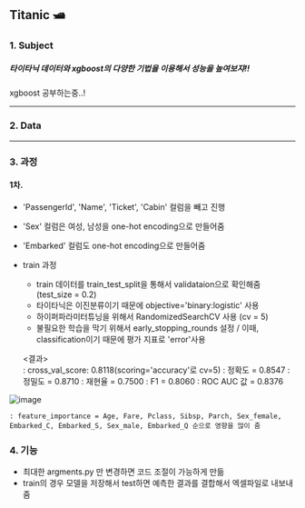 Titanic 🛥️
---
### 1. Subject
##### 타이타닉 데이터와 xgboost의 다양한 기법을 이용해서 성능을 높여보쟈!!
xgboost 공부하는중..!

---
### 2. Data

---
### 3. 과정
#### 1차. 
 - 'PassengerId', 'Name', 'Ticket', 'Cabin' 컬럼을 빼고 진행
 - 'Sex' 컬럼은 여성, 남성을 one-hot encoding으로 만들어줌
 - 'Embarked' 컬럼도 one-hot encoding으로 만들어줌
 - train 과정
   - train 데이터를 train_test_split을 통해서 validataion으로 확인해줌 (test_size = 0.2)
   - 타이타닉은 이진분류이기 때문에 objective='binary:logistic' 사용
   - 하이퍼파라미터튜닝을 위해서 RandomizedSearchCV 사용 (cv = 5)
   - 불필요한 학습을 막기 위해서 early_stopping_rounds 설정 / 이때, classification이기 때문에 평가 지표로 'error'사용

   <결과> <br>
    : cross_val_score: 0.8118(scoring='accuracy'로 cv=5)
    : 정확도 = 0.8547
    : 정밀도 = 0.8710
    : 재현율 = 0.7500
    : F1 = 0.8060
    : ROC AUC 값 = 0.8376
    
  ![image](https://user-images.githubusercontent.com/55525705/146897969-f0efcab0-09e9-438c-ad88-78fc6ade7531.png)

    : feature_importance = Age, Fare, Pclass, Sibsp, Parch, Sex_female, Embarked_C, Embarked_S, Sex_male, Embarked_Q 순으로 영향을 많이 줌
    

### 4. 기능
 - 최대한 argments.py 만 변경하면 코드 조절이 가능하게 만듦
 - train의 경우 모델을 저장해서 test하면 예측한 결과를 결합해서 엑셀파일로 내보내줌
